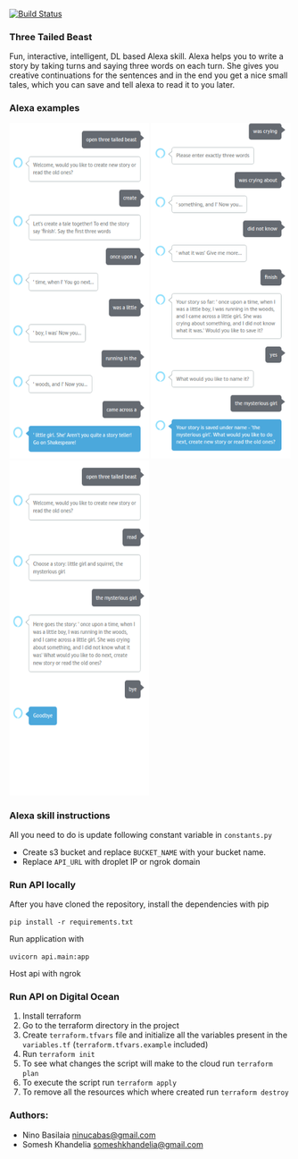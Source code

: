[![Build Status](https://travis-ci.com/bassilevs/story-time.svg?token=bDqHruNgVxKBTS5Au7qq&branch=master)](https://travis-ci.com/bassilevs/story-time)

### Three Tailed Beast
Fun, interactive, intelligent, DL based Alexa skill. Alexa helps you to write a story by taking turns and saying three words on each turn. She gives you creative continuations for the sentences and in the end you get a nice small tales, which you can save and tell alexa to read it to you later.

### Alexa examples
<p float="left">
  <img width="250" height="600" src="resources/alexa_1.png">
  <img width="250" height="600" src="resources/alexa_2.png">
  <img width="250" height="600" src="resources/alexa_3.png">
</p>


### Alexa skill instructions
All you need to do is update following constant variable in `constants.py`
* Create s3 bucket and replace `BUCKET_NAME` with your bucket name.
* Replace `API_URL` with droplet IP or ngrok domain

### Run API locally
After you have cloned the repository, install the dependencies with pip

`pip install -r requirements.txt`

Run application with

`uvicorn api.main:app`

Host api with ngrok

### Run API on Digital Ocean
1. Install terraform 
2. Go to the terraform directory in the project
3. Create `terraform.tfvars` file and initialize all the variables present in the `variables.tf` (`terraform.tfvars.example` included)
4. Run `terraform init` 
5. To see what changes the script will make to the cloud run `terraform plan`
6. To execute the script run `terraform apply`
7. To remove all the resources which where created run `terraform destroy`

### Authors:
* Nino Basilaia ninucabas@gmail.com
* Somesh Khandelia  someshkhandelia@gmail.com
